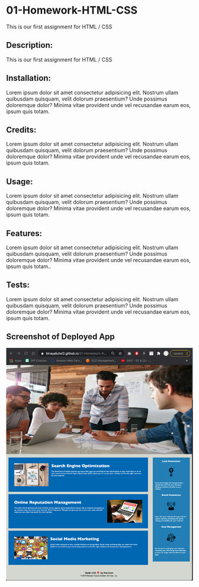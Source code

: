 # 01-Homework-HTML-CSS
This is our first assignment for HTML / CSS

## Description:
This is our first assignment for HTML / CSS

## Installation:

Lorem ipsum dolor sit amet consectetur adipisicing elit. Nostrum ullam quibusdam quisquam, velit dolorum praesentium? Unde possimus doloremque dolor? Minima vitae provident unde vel recusandae earum eos, ipsum quis totam.

## Credits:
Lorem ipsum dolor sit amet consectetur adipisicing elit. Nostrum ullam quibusdam quisquam, velit dolorum praesentium? Unde possimus doloremque dolor? Minima vitae provident unde vel recusandae earum eos, ipsum quis totam.

## Usage:
Lorem ipsum dolor sit amet consectetur adipisicing elit. Nostrum ullam quibusdam quisquam, velit dolorum praesentium? Unde possimus doloremque dolor? Minima vitae provident unde vel recusandae earum eos, ipsum quis totam.

## Features:
Lorem ipsum dolor sit amet consectetur adipisicing elit. Nostrum ullam quibusdam quisquam, velit dolorum praesentium? Unde possimus doloremque dolor? Minima vitae provident unde vel recusandae earum eos, ipsum quis totam..

## Tests:
Lorem ipsum dolor sit amet consectetur adipisicing elit. Nostrum ullam quibusdam quisquam, velit dolorum praesentium? Unde possimus doloremque dolor? Minima vitae provident unde vel recusandae earum eos, ipsum quis totam.

## Screenshot of Deployed App

![code refactor demo](Develop/assets/images/deployed_app.png)
